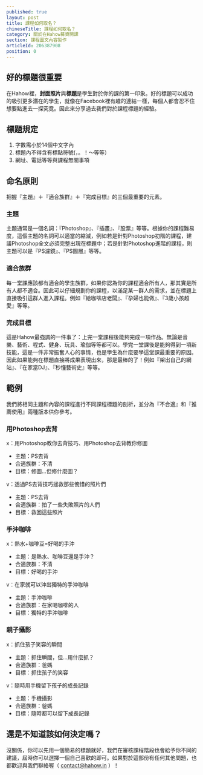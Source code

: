 ```yaml
---
published: true
layout: post
title: 課程如何取名？
chineseTitle: 課程如何取名？
category: 關於在Hahow募資開課
section: 課程圖文內容製作
articleId: 206387908
position: 0
---
```

## 好的標題很重要

在Hahow裡，**封面照片**與**標題**是學生對於你的課的第一印象。好的標題可以成功的吸引更多潛在的學生，就像在Facebook裡有趣的連結一樣，每個人都會忍不住想要點進去一探究竟。因此來分享過去我們對於課程標題的經驗。

## 標題規定

1.  字數需小於14個中文字內
2.  標題內不得含有標點符號(，。！～等等）
3.  網址、電話等等與課程無關事項

## 命名原則

把握『主題』＋『適合族群』＋『完成目標』的三個最重要的元素。

### 主題

主題通常是一個名詞：『Photoshop』、『插畫』、『股票』等等。根據你的課程難易度，這個主題的名詞可以適當的縮減，例如若是針對Photoshop初階的課程，建議Photoshop全文必須完整出現在標題中；若是針對Photoshop進階的課程，則主題可以是『PS濾鏡』、『PS圖層』等等。

### 適合族群

每一堂課應該都有適合的學生族群，如果你認為你的課程適合所有人，那其實是所有人都不適合。因此可以仔細規劃你的課程，以滿足某一群人的需求，並在標題上直接吸引這群人進入課程。例如『給咖啡店老闆』、『孕婦也能做』、『3歲小孩超愛』等等。

### 完成目標 

這是Hahow最強調的一件事了：上完一堂課程後能夠完成一項作品。無論是音樂、藝術、程式、健身、玩具、瑜伽等等都可以。學完一堂課後是能夠得到一項新技能，這是一件非常振奮人心的事情，也是學生為什麼要學這堂課最重要的原因。因此如果能夠在標題直接將成果表現出來，那是最棒的了！例如『架岀自己的網站』、『在家當DJ』、『秒懂藝術史』等等。

## 範例

我們將相同主題和內容的課程進行不同課程標題的剖析，並分為『不合適』和『推薦使用』兩種版本供你參考。

### 用Photoshop去背

x：用Photoshop教你去背技巧、用Photoshop去背教你修圖

* 主題：PS去背
* 合適族群：不清
* 目標：修圖...但修什麼圖？

v：透過PS去背技巧拯救那些惋惜的照片們

* 主題：PS去背
* 合適族群：拍了一些失敗照片的人們
* 目標：救回這些照片

### 手沖咖啡

x：熱水+咖啡豆=好喝的手沖

* 主題：是熱水、咖啡豆還是手沖？
* 合適族群：不清
* 目標：好喝的手沖

v：在家就可以沖岀獨特的手沖咖啡

* 主題：手沖咖啡
* 合適族群：在家喝咖啡的人
* 目標：獨特的手沖咖啡

### 親子攝影

x：抓住孩子笑容的瞬間

* 主題：抓住瞬間，但...用什麼抓？
* 合適族群：爸媽
* 目標：抓住孩子的笑容

v：隨時用手機留下孩子的成長記錄

* 主題：手機攝影
* 合適族群：爸媽
* 目標：隨時都可以留下成長記錄

## 還是不知道該如何決定嗎？ 
沒關係，你可以先用一個簡易的標題就好，我們在審核課程階段也會給予你不同的建議，屆時你可以選擇一個自己喜歡的即可。如果對於這部份有任何其他問題，也都歡迎與我們聯絡喔（ contact@hahow.in ）！
